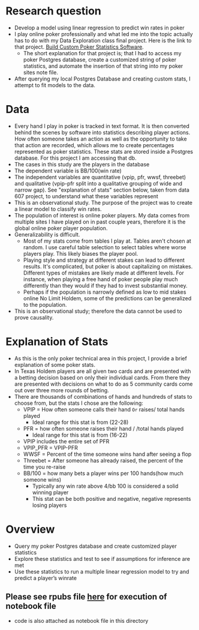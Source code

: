 # Research question
+ Develop a model using linear regression to predict win rates in poker 
+ I play online poker professionally and what led me into the topic actually has to do with my Data Exploration class final project. Here is the link to that project. [Build Custom Poker Statistics Software](https://rpubs.com/justin_herman_42/385739).  
    + The short explanation for that project is; that I had to access my poker Postgres database, create a customized string of poker statistics, and automate the insertion of that string into my poker sites note file.  
+ After querying my local Postgres Database and creating custom stats, I attempt to fit models to the data.
# Data 
+ Every hand I play in poker is tracked in text format.  It is then converted behind the scenes by software into statistics describing player actions. How often someone takes an action as well as the opportunity to take that action are recorded, which allows me to create percentages represented as poker statistics.  These stats are stored inside a Postgres database.  For this project I am accessing that db.
+ The cases in this study are the players in the database
+ The dependent variable is BB/100(win rate)
+ The independent variables are quantitative (vpip, pfr, wwsf, threebet) and qualitative (vpip-pfr split into a qualitative grouping of wide and narrow gap).  See "explanation of stats" section below, taken from data 607 project, to understand what these variables represent 
+ This is an observational study.  The purpose of the project was to create a linear model to classify win rates.    
+ The population of interest is online poker players.  My data comes from multiple sites I have played on in past couple years, therefore it is the global online poker player population.  
+ Generalizability is difficult.  
  + Most of my stats come from tables I play at.  Tables aren't chosen at random.  I use careful table selection to select tables where worse players play. This likely biases the player pool.
  + Playing style and strategy at different stakes can lead to different results.  It's complicated, but poker is about capitalizing on mistakes. Different types of mistakes are likely made at different levels.  For instance, when playing a free hand of poker people play much differently than they would if they had to invest substantial money. 
  + Perhaps if the population is narrowly defined as low to mid stakes online No Limit Holdem, some of the predictions can be generalized to the population. 
+ This is an observational study; therefore the data cannot be used to prove causality.  
# Explanation of Stats
+ As this is the only poker technical area in this project, I provide a brief explanation of some poker stats. 
+ In Texas Holdem players are all given two cards and are presented with a betting decision based on only their individual cards. From there they are presented with decisions on what to do as 5 community cards come out over three more rounds of betting.   
+ There are thousands of combinations of hands and hundreds of stats to choose from, but the stats I chose are the following: 
    + VPIP = How often someone calls their hand `Or` raises/ total hands played
        + Ideal range for this stat is from (22-28)
    + PFR = how often someone raises their hand / /total hands played 
        + Ideal range for this stat is from (16-22)
    + VPIP includes the entire set of PFR 
    + VPIP_PFR = VPIP-PFR
    + WWSF = Percent of the time someone wins hand after seeing a flop
    + Threebet = After someone has already raised, the percent of the time you re-raise
    + BB/100 = how many bets a player wins per 100 hands(how much someone wins)
        + Typically any win rate above 4/bb 100 is considered a solid winning player
        + This stat can be both positive and negative, negative represents losing players

# Overview

+ Query my poker Postgres database and create customized player statistics
+ Explore these statistics and test to see if assumptions for inference are met
+ Use these statistics to run a multiple linear regression model to try and predict a player’s winrate

## Please see rpubs file [here](http://rpubs.com/justin_herman_42/457605) for execution of notebook file
+ code is also attached as notebook file in this directory
